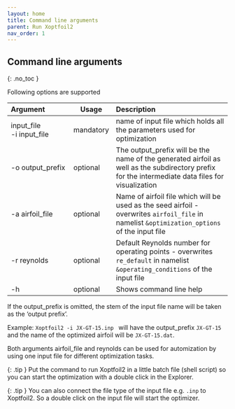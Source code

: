 ```yaml
---
layout: home
title: Command line arguments
parent: Run Xoptfoil2
nav_order: 1
---
```



## Command line arguments 
{: .no_toc }


Following options are supported 
   
| Argument                         | Usage     | Description                               |
|:---------------------------------|-----------|:------------------------------------------|
|  input_file <nobr>-i input_file</nobr> | mandatory | name of input file which holds all the parameters used for optimization  |
| <nobr>-o output_prefix</nobr>    | optional  | The output_prefix will be the name of the generated airfoil as well as the subdirectory prefix for the intermediate data files for visualization |
| <nobr>-a airfoil_file</nobr>     | optional  | Name of airfoil file which will be used as the seed airfoil - overwrites `airfoil_file` in namelist `&optimization_options` of the input file |
| <nobr>-r reynolds</nobr>         | optional  | Default Reynolds number for operating points - overwrites  `re_default` in namelist `&operating_conditions` of the input file |
| <nobr>-h</nobr>                  | optional  | Shows command line help |


If the output_prefix is omitted, the stem of the input file name will be taken as the ‘output prefix’.

Example: `Xoptfoil2 -i JX-GT-15.inp ` will have the output_prefix `JX-GT-15` and the name of the optimized airfoil will be `JX-GT-15.dat`. 

Both arguments airfoil_file and reynolds can be used for automization by using one input file for different optimization tasks. 


{: .tip }
Put the command to run Xoptfoil2 in a little batch file (shell script) so you can start the optimization with a double click in the Explorer.

{: .tip }
You can also connect the file type of the input file e.g. `.inp` to Xoptfoil2. So a double click on the input file will start the optimizer. 
